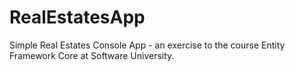 # RealEstatesApp
Simple Real Estates Console App - an exercise to the course Entity Framework Core at Software University.
